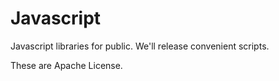 # Javascript
Javascript libraries for public.
We'll release convenient scripts.

These are Apache License.

